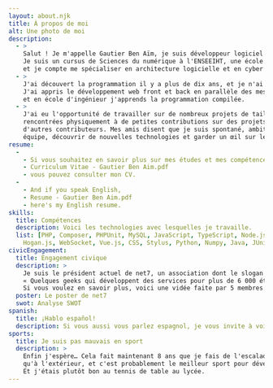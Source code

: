 ```yaml
---
layout: about.njk
title: À propos de moi
alt: Une photo de moi
description:
  - >
    Salut ! Je m'appelle Gautier Ben Aïm, je suis développeur logiciel et j'ai 21 ans.
    Je suis un cursus de Sciences du numérique à l'ENSEEIHT, une école d'ingénieur française,
    et je compte me spécialiser en architecture logicielle et en cyber sécurité.
  - >
    J'ai découvert la programmation il y a plus de dix ans, et je n'ai jamais arrêté depuis.
    J'ai appris le développement web front et back en parallèle des mes études,
    et en école d'ingénieur j'apprends la programmation compilée.
  - >
    J'ai eu l'opportunité de travailler sur de nombreux projets de tailles différentes – de quelques personnes
    rencontrées physiquement à de petites contributions sur des projets internationaux avec des centaines
    d'autres contributeurs. Mes amis disent que je suis spontané, ambitieux et sérieux. J'apprécie travailler en
    équipe, découvrir de nouvelles technologies et garder un œil sur les tendances en programmation.
resume:
  -
    - Si vous souhaitez en savoir plus sur mes études et mes compétences,
    - Curriculum Vitae - Gautier Ben Aim.pdf
    - vous pouvez consulter mon CV.
  -
    - And if you speak English,
    - Resume - Gautier Ben Aim.pdf
    - here's my English resume.
skills:
  title: Compétences
  description: Voici les technologies avec lesquelles je travaille.
  list: [PHP, Composer, PHPUnit, MySQL, JavaScript, TypeScript, Node.js, Express,
    Hogan.js, WebSocket, Vue.js, CSS, Stylus, Python, Numpy, Java, JUnit, LibGDX, OCaml, Git, Docker]
civicEngagement:
  title: Engagement civique
  description: >
    Je suis le président actuel de net7, un association dont le slogan est
    « Quelques geeks qui développent des services pour plus de 6 000 étudiants ».
    Si vous voulez en savoir plus, voici une vidée faite par 5 membres actuels de l'association.
  poster: Le poster de net7
  swot: Analyse SWOT
spanish:
  title: ¡Hablo español!
  description: Si vous aussi vous parlez espagnol, je vous invite à voir mon CV vidéo de 2 minutes.
sports:
  title: Je suis pas mauvais en sport
  description: >
    Enfin j'espère… Cela fait maintenant 8 ans que je fais de l'escalade, autant à l'intérieur
    qu'à l'extérieur, et c'est probablement le meilleur sport pour développer de l'assurance.
    Et j'étais plutôt bon au tennis de table au lycée.
---
```

